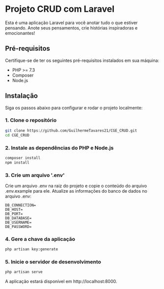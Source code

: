 # Projeto CRUD com Laravel 

Esta é uma aplicação Laravel para você anotar tudo o que estiver pensando. Anote seus pensamentos, crie histórias inspiradoras e emocionantes!


## Pré-requisitos

Certifique-se de ter os seguintes pré-requisitos instalados em sua máquina:

- PHP >= 7.3
- Composer
- Node.js

## Instalação

Siga os passos abaixo para configurar e rodar o projeto localmente:

### 1. Clone o repositório

```bash
git clone https://github.com/GuilhermeTavares21/CGE_CRUD.git
cd CGE_CRUD
```

### 2. Instale as dependências do PHP e Node.js

```bash
composer install
npm install
```

### 3. Crie um arquivo '.env'
Crie um arquivo .env na raiz do projeto e copie o conteúdo do arquivo .env.example para ele. Atualize as informações do banco de dados no arquivo .env:

```env
DB_CONNECTION=
DB_HOST=
DB_PORT=
DB_DATABASE=
DB_USERNAME=
DB_PASSWORD=
```

### 4. Gere a chave da aplicação

```bash
php artisan key:generate
```

### 5. Inicie o servidor de desenvolvimento

```bash
php artisan serve
```

A aplicação estará disponível em http://localhost:8000.

